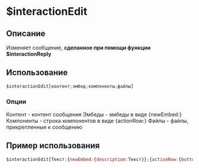 # $interactionEdit

## Описание
Изменяет сообщение, **__сделанное при помощи функции $interactionReply__**

## Использование
```js
$interactionEdit[контент;эмбед;компоненты;файлы]
```

### Опции
Контент - контент сообщения
Эмбеды - эмбеды в виде {newEmbed:}
Компоненты - строка компонентов в виде {actionRow:}
Файлы - файлы, прикрепленные к сообщению

## Пример использования
```js
$interactionEdit[Текст;{newEmbed:{description:Текст}};{actionRow:{button:Текст:2:customID}}]
```
